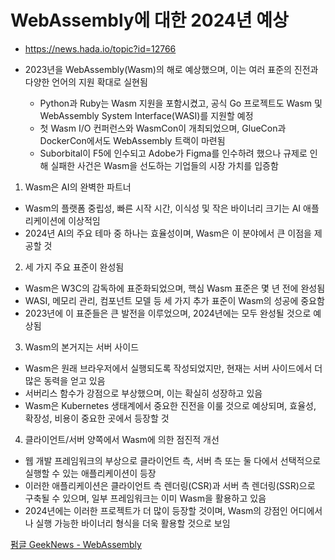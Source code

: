 # WebAssembly에 대한 2024년 예상 

- https://news.hada.io/topic?id=12766  

- 2023년을 WebAssembly(Wasm)의 해로 예상했으며, 이는 여러 표준의 진전과 다양한 언어의 지원 확대로 실현됨  
    - Python과 Ruby는 Wasm 지원을 포함시켰고, 공식 Go 프로젝트도 Wasm 및 WebAssembly System Interface(WASI)를 지원할 예정  
    - 첫 Wasm I/O 컨퍼런스와 WasmCon이 개최되었으며, GlueCon과 DockerCon에서도 WebAssembly 트랙이 마련됨  
    - Suborbital이 F5에 인수되고 Adobe가 Figma를 인수하려 했으나 규제로 인해 실패한 사건은 Wasm을 선도하는 기업들의 시장 가치를 입증함

1. Wasm은 AI의 완벽한 파트너

- Wasm의 플랫폼 중립성, 빠른 시작 시간, 이식성 및 작은 바이너리 크기는 AI 애플리케이션에 이상적임  
- 2024년 AI의 주요 테마 중 하나는 효율성이며, Wasm은 이 분야에서 큰 이점을 제공할 것

2. 세 가지 주요 표준이 완성됨

- Wasm은 W3C의 감독하에 표준화되었으며, 핵심 Wasm 표준은 몇 년 전에 완성됨  
- WASI, 메모리 관리, 컴포넌트 모델 등 세 가지 추가 표준이 Wasm의 성공에 중요함  
- 2023년에 이 표준들은 큰 발전을 이루었으며, 2024년에는 모두 완성될 것으로 예상됨  

3. Wasm의 본거지는 서버 사이드

- Wasm은 원래 브라우저에서 실행되도록 작성되었지만, 현재는 서버 사이드에서 더 많은 동력을 얻고 있음  
- 서버리스 함수가 강점으로 부상했으며, 이는 확실히 성장하고 있음  
- Wasm은 Kubernetes 생태계에서 중요한 진전을 이룰 것으로 예상되며, 효율성, 확장성, 비용이 중요한 곳에서 등장할 것

4. 클라이언트/서버 양쪽에서 Wasm에 의한 점진적 개선

- 웹 개발 프레임워크의 부상으로 클라이언트 측, 서버 측 또는 둘 다에서 선택적으로 실행할 수 있는 애플리케이션이 등장  
- 이러한 애플리케이션은 클라이언트 측 렌더링(CSR)과 서버 측 렌더링(SSR)으로 구축될 수 있으며, 일부 프레임워크는 이미 Wasm을 활용하고 있음  
- 2024년에는 이러한 프로젝트가 더 많이 등장할 것이며, Wasm의 강점인 어디에서나 실행 가능한 바이너리 형식을 더욱 활용할 것으로 보임  

[펌글 GeekNews - WebAssembly](https://news.hada.io/topic?id=12766)  
